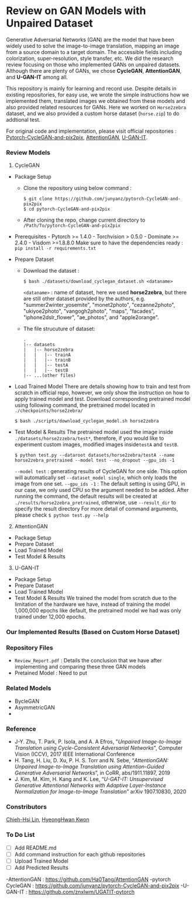 # Review on GAN Models with Unpaired Dataset

Generative Adversarial Networks (GAN) are the model that have been widely used to solve the image-to-image translation, mapping an image from a source domain to a target domain. The accessible fields including colorization, super-resolution, style transfer, etc. We did the research review focusing on those who implemented GANs on unpaired datasets. Although there are plenty of GANs, we chose **CycleGAN**, **AttentionGAN**, and **U-GAN-IT** among all.

This repository is mainly for learning and record use. Despite details in existing repositories, for easy use, we wrote the simple instructions how we implemented them, translated images we obtained from these models and also provided related resources for GANs. Here we worked on `Horse2zebra` dataset, and we also provided a custom horse dataset (`horse.zip`) to do addtional test.

For original code and implementation, please visit official repositories : [Pytorch-CycleGAN-and-pix2pix](https://github.com/junyanz/pytorch-CycleGAN-and-pix2pix), [AttentionGAN](https://github.com/Ha0Tang/AttentionGAN), [U-GAN-IT](https://github.com/znxlwm/UGATIT-pytorch).

### Review Models

1. CycleGAN 
- Package Setup
   - Clone the repository using below command :
   		```
    	$ git clone https://github.com/junyanz/pytorch-CycleGAN-and-pix2pix
    	$ cd pytorch-CycleGAN-and-pix2pix
    	```

	- After cloning the repo, change current directory to `/Path/To/pytorch-CycleGAN-and-pix2pix`
	
- Prerequisites
		- Pytorch >= 1.4.0
		- Torchvision > 0.5.0
		- Dominate >= 2.4.0
		- Visdom >=1.8.8.0
 Make sure to have the dependencies ready : `pip install -r requirements.txt`
 
- Prepare Dataset
	- Download the dataset :
		```
		$ bash ./datasets/download_cyclegan_dataset.sh <dataname>
		```
    
       `<dataname>` : name of dataset, here we used **horse2zebra**, but there are still other dataset provided by the authors, e.g. "summer2winter_yosemite", "monet2photo", "cezanne2photo", "ukiyoe2photo", "vangogh2photo", "maps", "facades", "iphone2dslr_flower", "ae_photos", and "apple2orange".

    - The file strucuture of dataset:
    	```
    	.
    	|-- datasets
    	|	|-- horse2zebra
    	|	|	|-- trainA
    	|	|	|-- trainB
    	|	|	|-- testA
    	|	|	|-- testB
    	|-- ...(other files)
    	```
- Load Trained Model
    There are details showing how to train and test from scratch in official repo, however, we only show the instruction on how to apply trained model and test.
	Download corresponding pretrained model using following command, the pretrained model located in `./checkpoints/horse2zebra/`
	```
	$ bash ./scripts/download_cyclegan_model.sh horse2zebra
	```


- Test Model & Results
	The pretrained model used the image inside `./datasets/horse2zzebra/test*`, therefore, if you would like to experiment custom images, modified images inside`testA` and `testB`.
	```
	$ python test.py --dataroot datasets/horse2zebra/testA --name horse2zebra_pretrained --model test --no_dropout --gpu_ids -1
	```
	`--model test` : generating results of CycleGAN for one side. This option will automatically set `--dataset_model single`, which only loads the image from one set. 
	`--gpu_ids -1` :  The default setting is using GPU, in our case, we only used CPU so the argument needed to be added.
    After running the command, the default results will be created at `./results/horse2zebra_pretrained`, otherwise, use `--result_dir` to specify the result directory
    For more detail of command arguments, please check `$ python test.py --help`

2. AttentionGAN
- Package Setup
- Prepare Dataset
- Load Trained Model
- Test Model & Results

3. U-GAN-IT
- Package Setup
- Prepare Dataset
- Load Trained Model
- Test Model & Results
We trained the model from scratch due to the limitation of the hardware we have, instead of training the model 1,000,000 epochs like default, the pretrained model we had was only trained under 12,000 epochs.


### Our Implemented Results (Based on Custom Horse Dataset)


### Repository Files
- `Review_Report.pdf` : Details the conclusion that we have after implementing and comparing these three GAN models
- Pretained Model : Need to put

### Related Models
- BycleGAN
- AsymmetricGAN
- 


### Reference
- J-Y. Zhu, T. Park, P. Isola, and A. A Efros, "*Unpaired Image-to-Image Translation using Cycle-Consistent Adversarial Networks*", Computer Vision (ICCV), 2017 IEEE International Conference
-  H. Tang, H. Liu, D. Xu, P. H. S. Torr and N. Sebe, “*AttentionGAN: Unpaired Image-to-Image Translation using Attention-Guided Generative Adversarial Networks*”, in CoRR, abs/1911.11897, 2019
- J. Kim, M. Kim, H. Kang and K. Lee, “*U-GAT-IT: Unsupervised Generative Attentional Networks with Adaptive Layer-Instance Normalization for Image-to-Image Translation*” arXiv 1907.10830, 2020


### Constributors
[Chieh-Hsi Lin](https://github.com/chiehhsi), [HyeongHwan Kwon](https://github.com/hkwon31)


### To Do List

- [ ] Add README.md
- [ ] Add command instruction for each github repositories
- [ ] Upload Trained Model
- [ ] Add Predicted Results

-AttentionGAN : https://github.com/Ha0Tang/AttentionGAN
-pytorch CycleGAN : https://github.com/junyanz/pytorch-CycleGAN-and-pix2pix
-U-GAN-IT : https://github.com/znxlwm/UGATIT-pytorch
